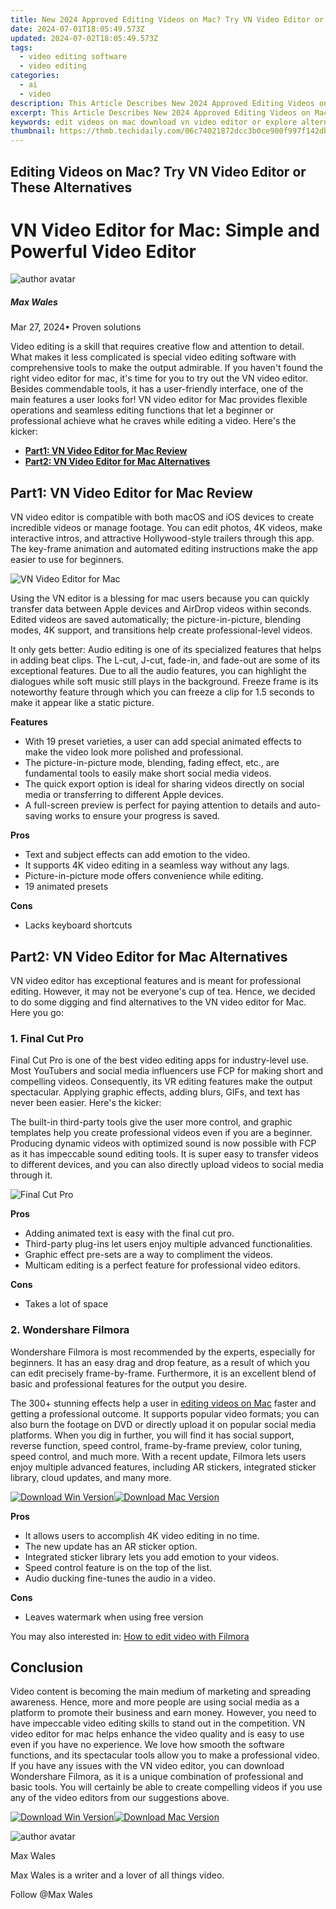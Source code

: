 ```yaml
---
title: New 2024 Approved Editing Videos on Mac? Try VN Video Editor or These Alternatives
date: 2024-07-01T18:05:49.573Z
updated: 2024-07-02T18:05:49.573Z
tags: 
  - video editing software
  - video editing
categories: 
  - ai
  - video
description: This Article Describes New 2024 Approved Editing Videos on Mac? Try VN Video Editor or These Alternatives
excerpt: This Article Describes New 2024 Approved Editing Videos on Mac? Try VN Video Editor or These Alternatives
keywords: edit videos on mac download vn video editor or explore alternatives,the ultimate mac video editing experience vn video editor and alternatives,mac video editing made easy vn video editor and its alternatives,mac video editing made easy vn editor and its alternatives,looking for vsdc on mac try these alternative video editors,editing videos on mac try vn video editor or these alternatives,reviewing vn video editor the ultimate video editing app
thumbnail: https://thmb.techidaily.com/06c74021872dcc3b0ce900f997f142db31fade534149e5bce6ee9984dd257b98.jpg
---
```


## Editing Videos on Mac? Try VN Video Editor or These Alternatives

# VN Video Editor for Mac: Simple and Powerful Video Editor

![author avatar](https://images.wondershare.com/filmora/article-images/max-wales-author.jpg)

##### Max Wales

 Mar 27, 2024• Proven solutions

Video editing is a skill that requires creative flow and attention to detail. What makes it less complicated is special video editing software with comprehensive tools to make the output admirable. If you haven't found the right video editor for mac, it's time for you to try out the VN video editor. Besides commendable tools, it has a user-friendly interface, one of the main features a user looks for! VN video editor for Mac provides flexible operations and seamless editing functions that let a beginner or professional achieve what he craves while editing a video. Here's the kicker:

* [**Part1: VN Video Editor for Mac Review**](#part1)
* [**Part2: VN Video Editor for Mac Alternatives**](#part2)

## Part1: VN Video Editor for Mac Review

VN video editor is compatible with both macOS and iOS devices to create incredible videos or manage footage. You can edit photos, 4K videos, make interactive intros, and attractive Hollywood-style trailers through this app. The key-frame animation and automated editing instructions make the app easier to use for beginners.

![VN Video Editor for Mac](https://images.wondershare.com/filmora/article-images/vn-video-editor-mac-1.jpg)

Using the VN editor is a blessing for mac users because you can quickly transfer data between Apple devices and AirDrop videos within seconds. Edited videos are saved automatically; the picture-in-picture, blending modes, 4K support, and transitions help create professional-level videos.

It only gets better: Audio editing is one of its specialized features that helps in adding beat clips. The L-cut, J-cut, fade-in, and fade-out are some of its exceptional features. Due to all the audio features, you can highlight the dialogues while soft music still plays in the background. Freeze frame is its noteworthy feature through which you can freeze a clip for 1.5 seconds to make it appear like a static picture.

**Features**

* With 19 preset varieties, a user can add special animated effects to make the video look more polished and professional.
* The picture-in-picture mode, blending, fading effect, etc., are fundamental tools to easily make short social media videos.
* The quick export option is ideal for sharing videos directly on social media or transferring to different Apple devices.
* A full-screen preview is perfect for paying attention to details and auto-saving works to ensure your progress is saved.

**Pros**

* Text and subject effects can add emotion to the video.
* It supports 4K video editing in a seamless way without any lags.
* Picture-in-picture mode offers convenience while editing.
* 19 animated presets

**Cons**

* Lacks keyboard shortcuts

## Part2: VN Video Editor for Mac Alternatives

VN video editor has exceptional features and is meant for professional editing. However, it may not be everyone's cup of tea. Hence, we decided to do some digging and find alternatives to the VN video editor for Mac. Here you go:

### 1\. Final Cut Pro

Final Cut Pro is one of the best video editing apps for industry-level use. Most YouTubers and social media influencers use FCP for making short and compelling videos. Consequently, its VR editing features make the output spectacular. Applying graphic effects, adding blurs, GIFs, and text has never been easier. Here's the kicker:

The built-in third-party tools give the user more control, and graphic templates help you create professional videos even if you are a beginner. Producing dynamic videos with optimized sound is now possible with FCP as it has impeccable sound editing tools. It is super easy to transfer videos to different devices, and you can also directly upload videos to social media through it.

![Final Cut Pro](https://images.wondershare.com/filmora/article-images/video-trimmer-mac-3.png)

**Pros**

* Adding animated text is easy with the final cut pro.
* Third-party plug-ins let users enjoy multiple advanced functionalities.
* Graphic effect pre-sets are a way to compliment the videos.
* Multicam editing is a perfect feature for professional video editors.

**Cons**

* Takes a lot of space

### 2\. Wondershare Filmora

Wondershare Filmora is most recommended by the experts, especially for beginners. It has an easy drag and drop feature, as a result of which you can edit precisely frame-by-frame. Furthermore, it is an excellent blend of basic and professional features for the output you desire.

The 300+ stunning effects help a user in [editing videos on Mac](https://tools.techidaily.com/wondershare/filmora/download/) faster and getting a professional outcome. It supports popular video formats; you can also burn the footage on DVD or directly upload it on popular social media platforms. When you dig in further, you will find it has social support, reverse function, speed control, frame-by-frame preview, color tuning, speed control, and much more. With a recent update, Filmora lets users enjoy multiple advanced features, including AR stickers, integrated sticker library, cloud updates, and many more.

[![Download Win Version](https://images.wondershare.com/filmora/guide/download-btn-win.jpg)](https://tools.techidaily.com/wondershare/filmora/download/)[![Download Mac Version](https://images.wondershare.com/filmora/guide/download-btn-mac.jpg)](https://tools.techidaily.com/wondershare/filmora/download/)

**Pros**

* It allows users to accomplish 4K video editing in no time.
* The new update has an AR sticker option.
* Integrated sticker library lets you add emotion to your videos.
* Speed control feature is on the top of the list.
* Audio ducking fine-tunes the audio in a video.

**Cons**

* Leaves watermark when using free version

You may also interested in: [How to edit video with Filmora](https://tools.techidaily.com/wondershare/filmora/download/)

## Conclusion

Video content is becoming the main medium of marketing and spreading awareness. Hence, more and more people are using social media as a platform to promote their business and earn money. However, you need to have impeccable video editing skills to stand out in the competition. VN video editor for mac helps enhance the video quality and is easy to use even if you have no experience. We love how smooth the software functions, and its spectacular tools allow you to make a professional video. If you have any issues with the VN video editor, you can download Wondershare Filmora, as it is a unique combination of professional and basic tools. You will certainly be able to create compelling videos if you use any of the video editors from our suggestions above.

[![Download Win Version](https://images.wondershare.com/filmora/guide/download-btn-win.jpg)](https://tools.techidaily.com/wondershare/filmora/download/)[![Download Mac Version](https://images.wondershare.com/filmora/guide/download-btn-mac.jpg)](https://tools.techidaily.com/wondershare/filmora/download/)

![author avatar](https://images.wondershare.com/filmora/article-images/max-wales-author.jpg)

Max Wales

Max Wales is a writer and a lover of all things video.

Follow @Max Wales



<ins class="adsbygoogle"
      style="display:block"
      data-ad-client="ca-pub-7571918770474297"
      data-ad-slot="8358498916"
      data-ad-format="auto"
      data-full-width-responsive="true"></ins>